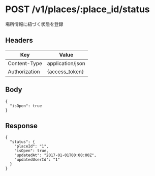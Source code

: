 # POST /v1/places/:place_id/status

場所情報に紐づく状態を登録


## Headers

| Key           | Value            |
|---------------|------------------|
| Content-Type  | application/json |
| Authorization | {access_token}   |

## Body

```
{
  "isOpen": true
}
```

## Response

```
{
  "status": {
    "placeId": "1",
    "isOpen": true,
    "updatedAt": "2017-01-01T00:00:00Z",
    "updatedUserId": "1"
  }
}
```
